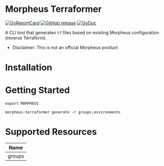 # Morpheus Terraformer

[![GoReportCard][report-badge]][report]
[![GitHub release](https://img.shields.io/github/release/martezr/morpheus-terraformer.svg)](https://github.com/martezr/morpheus-terraformer/releases/)
[![GoDoc](https://pkg.go.dev/badge/badge/github.com/martezr/morpheus-terraformer?utm_source=godoc)](https://godoc.org/github.com/martezr/morpheus-terraformer)

[report-badge]: https://goreportcard.com/badge/github.com/martezr/morpheus-terraformer
[report]: https://goreportcard.com/report/github.com/martezr/morpheus-terraformer

A CLI tool that generates `tf` files based on existing Morpheus configuration
(reverse Terraform).

*   Disclaimer: This is not an official Morpheus product

# Installation


# Getting Started


```
export MORPHEUS
```

```
morpheus-terraformer generate -r groups,environments
```

# Supported Resources

|Name|
|----|
|groups|